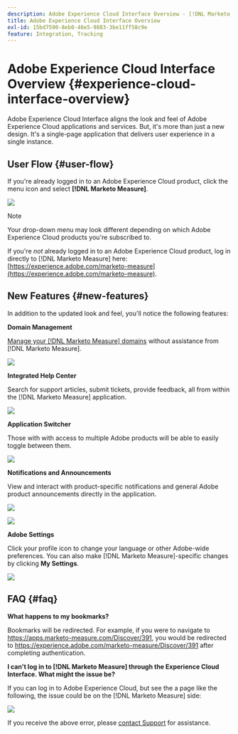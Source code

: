 ```yaml
---
description: Adobe Experience Cloud Interface Overview - [!DNL Marketo Measure] - Product Documentation
title: Adobe Experience Cloud Interface Overview
exl-id: 15bd7590-8eb0-46e5-9883-3be11ff58c9e
feature: Integration, Tracking
---
```

# Adobe Experience Cloud Interface Overview {#experience-cloud-interface-overview}

Adobe Experience Cloud Interface aligns the look and feel of Adobe Experience Cloud applications and services. But, it's more than just a new design. It's a single-page application that delivers user experience in a single instance.

## User Flow {#user-flow}

If you're already logged in to an Adobe Experience Cloud product, click the menu icon and select **[!DNL Marketo Measure]**.

   ![](assets/unified-shell-overview-4.png)

>[!NOTE]
>
>Your drop-down menu may look different depending on which Adobe Experience Cloud products you're subscribed to.

If you're _not_ already logged in to an Adobe Experience Cloud product, log in directly to [!DNL Marketo Measure] here: [https://experience.adobe.com/marketo-measure](https://experience.adobe.com/marketo-measure).

## New Features {#new-features}

In addition to the updated look and feel, you'll notice the following features:

**Domain Management**

[Manage your [!DNL Marketo Measure] domains](/help/marketo-measure-and-adobe/domain-management.md) without assistance from [!DNL Marketo Measure].

   ![](assets/unified-shell-overview-5.png)

**Integrated Help Center**

Search for support articles, submit tickets, provide feedback, all from within the [!DNL Marketo Measure] application.

   ![](assets/unified-shell-overview-6.png)

**Application Switcher**

Those with with access to multiple Adobe products will be able to easily toggle between them.

   ![](assets/unified-shell-overview-7.png)

**Notifications and Announcements**

View and interact with product-specific notifications and general Adobe product announcements directly in the application.

   ![](assets/unified-shell-overview-8.png)

   ![](assets/unified-shell-overview-9.png)

**Adobe Settings**

Click your profile icon to change your language or other Adobe-wide preferences. You can also make [!DNL Marketo Measure]-specific changes by clicking **My Settings**.

   ![](assets/unified-shell-overview-10.png)

## FAQ {#faq}

**What happens to my bookmarks?**

Bookmarks will be redirected. For example, if you were to navigate to https://apps.marketo-measure.com/Discover/391, you would be redirected to https://experience.adobe.com/marketo-measure/Discover/391 after completing authentication.

**I can't log in to [!DNL Marketo Measure] through the Experience Cloud Interface. What might the issue be?**

If you can log in to Adobe Experience Cloud, but see the a page like the following, the issue could be on the [!DNL Marketo Measure] side:

   ![](assets/unified-shell-overview-11.png)

If you receive the above error, please [contact Support](https://nation.marketo.com/t5/support/ct-p/Support) for assistance.
